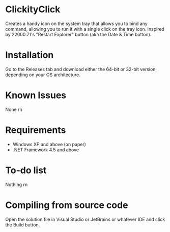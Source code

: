 # ClickityClick
 Creates a handy icon on the system tray that allows you to bind any command, allowing you to run it with a single click on the tray icon. Inspired by 22000.71's "Restart Explorer" button (aka the Date & Time button).

# Installation
Go to the Releases tab and download either the 64-bit or 32-bit version, depending on your OS architecture.

# Known Issues
None rn

# Requirements
- Windows XP and above (on paper)
- .NET Framework 4.5 and above

# To-do list
Nothing rn

# Compiling from source code
Open the solution file in Visual Studio or JetBrains or whatever IDE and click the Build button.